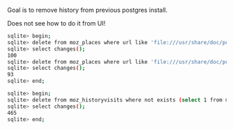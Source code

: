 Goal is to remove history from previous postgres install.

Does not see how to do it from UI!

```sh
sqlite> begin;
sqlite> delete from moz_places where url like 'file:///usr/share/doc/postgresql-doc-12%';
sqlite> select changes();
100
sqlite> delete from moz_places where url like 'file:///usr/share/doc/postgresql-doc-11%';
sqlite> select changes();
93
sqlite> end;
```

```sh
sqlite> begin;
sqlite> delete from moz_historyvisits where not exists (select 1 from moz_places where id=place_id);
sqlite> select changes();
465
sqlite> end;
```
